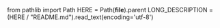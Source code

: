 from pathlib import Path
HERE = Path(__file__).parent
LONG_DESCRIPTION = (HERE / "README.md").read_text(encoding='utf-8')